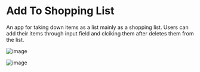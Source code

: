# Add To Shopping List
An app for taking down items as a list mainly as a shopping list.
Users can add their items through input field and clciking them after deletes them from the list.


![image](https://github.com/Ashwin-S-Nambiar/add-to-list/assets/76719333/9fa39c77-1738-4b29-b071-0b42728420ee)


![image](https://github.com/Ashwin-S-Nambiar/add-to-list/assets/76719333/f5e5f033-fad0-41fe-82f8-a6d360250093)
